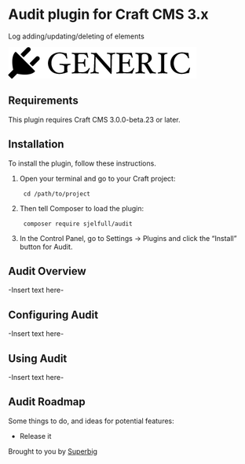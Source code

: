 # Audit plugin for Craft CMS 3.x

Log adding/updating/deleting of elements

![Screenshot](resources/img/plugin-logo.png)

## Requirements

This plugin requires Craft CMS 3.0.0-beta.23 or later.

## Installation

To install the plugin, follow these instructions.

1. Open your terminal and go to your Craft project:

        cd /path/to/project

2. Then tell Composer to load the plugin:

        composer require sjelfull/audit

3. In the Control Panel, go to Settings → Plugins and click the “Install” button for Audit.

## Audit Overview

-Insert text here-

## Configuring Audit

-Insert text here-

## Using Audit

-Insert text here-

## Audit Roadmap

Some things to do, and ideas for potential features:

* Release it

Brought to you by [Superbig](https://superbig.co)
